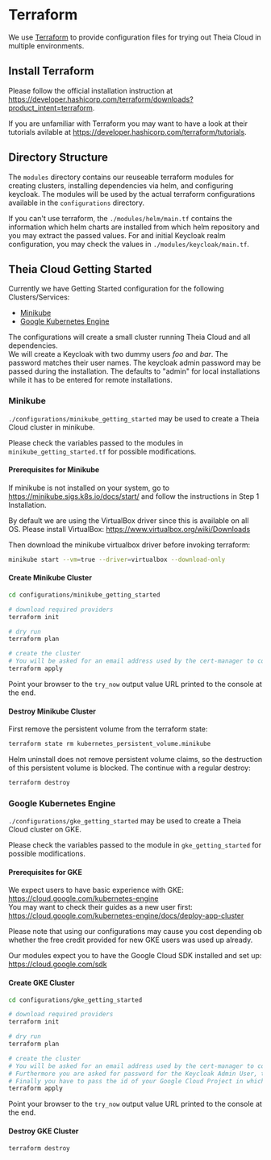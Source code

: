 # Terraform

We use [Terraform](https://www.terraform.io/) to provide configuration files for trying out Theia Cloud in multiple environments.

## Install Terraform

Please follow the official installation instruction at <https://developer.hashicorp.com/terraform/downloads?product_intent=terraform>.

If you are unfamiliar with Terraform you may want to have a look at their tutorials avilable at <https://developer.hashicorp.com/terraform/tutorials>.

## Directory Structure

The `modules` directory contains our reuseable terraform modules for creating clusters, installing dependencies via helm, and configuring keycloak. The modules will be used by the actual terraform configurations available in the `configurations` directory.

If you can't use terraform, the `./modules/helm/main.tf` contains the information which helm charts are installed from which helm repository and you may extract the passed values. For and initial Keycloak realm configuration, you may check the values in `./modules/keycloak/main.tf`.

## Theia Cloud Getting Started

Currently we have Getting Started configuration for the following Clusters/Services:

* [Minikube](#minikube)
* [Google Kubernetes Engine](#google-kubernetes-engine)

The configurations will create a small cluster running Theia Cloud and all dependencies.\
We will create a Keycloak with two dummy users *foo* and *bar*. The password matches their user names.
The keycloak admin password may be passed during the installation. The defaults to "admin" for local installations while it has to be entered for remote installations.

### Minikube

`./configurations/minikube_getting_started` may be used to create a Theia Cloud cluster in minikube.

Please check the variables passed to the modules in `minikube_getting_started.tf` for possible modifications.

#### Prerequisites for Minikube

If minikube is not installed on your system, go to <https://minikube.sigs.k8s.io/docs/start/> and follow the instructions in Step 1 Installation.

By default we are using the VirtualBox driver since this is available on all OS. Please install VirtualBox: <https://www.virtualbox.org/wiki/Downloads>

Then download the minikube virtualbox driver before invoking terraform:

```bash
minikube start --vm=true --driver=virtualbox --download-only
```

#### Create Minikube Cluster

```bash
cd configurations/minikube_getting_started

# download required providers
terraform init

# dry run
terraform plan

# create the cluster
# You will be asked for an email address used by the cert-manager to contact you about expiring certs.
terraform apply
```

Point your browser to the `try_now` output value URL printed to the console at the end.

#### Destroy Minikube Cluster

First remove the persistent volume from the terraform state:

```bash
terraform state rm kubernetes_persistent_volume.minikube
```

Helm uninstall does not remove persistent volume claims, so the destruction of this persistent volume is blocked. The continue with a regular destroy:

```bash
terraform destroy
```

### Google Kubernetes Engine

`./configurations/gke_getting_started` may be used to create a Theia Cloud cluster on GKE.

Please check the variables passed to the module in `gke_getting_started` for possible modifications.

#### Prerequisites for GKE

We expect users to have basic experience with GKE: <https://cloud.google.com/kubernetes-engine>\
You may want to check their guides as a new user first: <https://cloud.google.com/kubernetes-engine/docs/deploy-app-cluster>

Please note that using our configurations may cause you cost depending ob whether the free credit provided for new GKE users was used up already.

Our modules expect you to have the Google Cloud SDK installed and set up: <https://cloud.google.com/sdk>

#### Create GKE Cluster

```bash
cd configurations/gke_getting_started

# download required providers
terraform init

# dry run
terraform plan

# create the cluster
# You will be asked for an email address used by the cert-manager to contact you about expiring certs.
# Furthermore you are asked for password for the Keycloak Admin User, the Postgres DB and the Postgres Admin User.
# Finally you have to pass the id of your Google Cloud Project in which the cluster will be created.
terraform apply
```

Point your browser to the `try_now` output value URL printed to the console at the end.

#### Destroy GKE Cluster

```bash
terraform destroy
```

